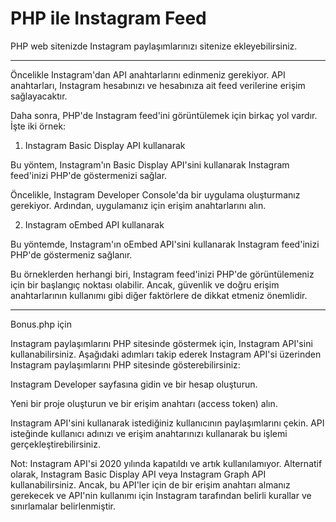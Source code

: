 # PHP ile Instagram Feed
PHP web sitenizde Instagram paylaşımlarınızı sitenize ekleyebilirsiniz.

---

Öncelikle Instagram'dan API anahtarlarını edinmeniz gerekiyor. API anahtarları, Instagram hesabınızı ve hesabınıza ait feed verilerine erişim sağlayacaktır.

Daha sonra, PHP'de Instagram feed'ini görüntülemek için birkaç yol vardır. İşte iki örnek:

1. Instagram Basic Display API kullanarak

Bu yöntem, Instagram'ın Basic Display API'sini kullanarak Instagram feed'inizi PHP'de göstermenizi sağlar.

Öncelikle, Instagram Developer Console'da bir uygulama oluşturmanız gerekiyor. Ardından, uygulamanız için erişim anahtarlarını alın.

2. Instagram oEmbed API kullanarak

Bu yöntemde, Instagram'ın oEmbed API'sini kullanarak Instagram feed'inizi PHP'de göstermeniz sağlanır.

Bu örneklerden herhangi biri, Instagram feed'inizi PHP'de görüntülemeniz için bir başlangıç noktası olabilir. Ancak, güvenlik ve doğru erişim anahtarlarının kullanımı gibi diğer faktörlere de dikkat etmeniz önemlidir.

---

Bonus.php için

Instagram paylaşımlarını PHP sitesinde göstermek için, Instagram API'sini kullanabilirsiniz. Aşağıdaki adımları takip ederek Instagram API'si üzerinden Instagram paylaşımlarını PHP sitesinde gösterebilirsiniz:

Instagram Developer sayfasına gidin ve bir hesap oluşturun.

Yeni bir proje oluşturun ve bir erişim anahtarı (access token) alın.

Instagram API'sini kullanarak istediğiniz kullanıcının paylaşımlarını çekin. API isteğinde kullanıcı adınızı ve erişim anahtarınızı kullanarak bu işlemi gerçekleştirebilirsiniz. 

Not: Instagram API'si 2020 yılında kapatıldı ve artık kullanılamıyor. Alternatif olarak, Instagram Basic Display API veya Instagram Graph API kullanabilirsiniz. Ancak, bu API'ler için de bir erişim anahtarı almanız gerekecek ve API'nin kullanımı için Instagram tarafından belirli kurallar ve sınırlamalar belirlenmiştir.
